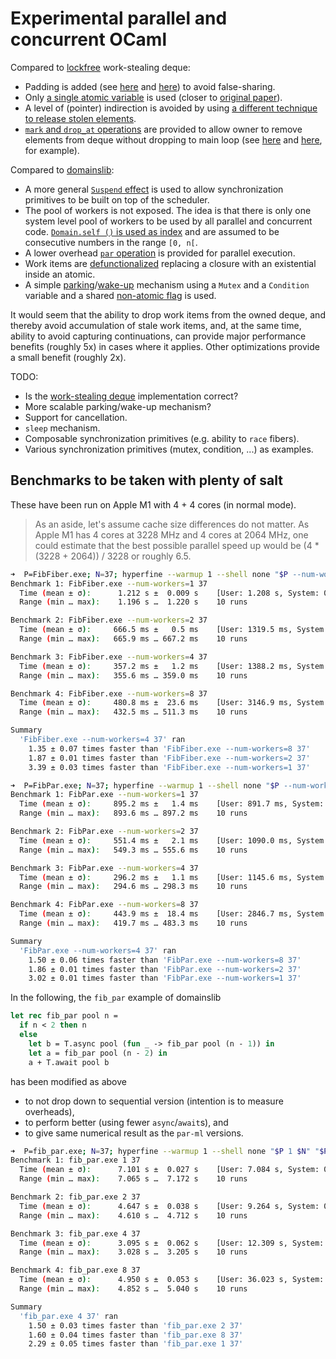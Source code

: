 # Experimental parallel and concurrent OCaml

Compared to [lockfree](https://github.com/ocaml-multicore/lockfree)
work-stealing deque:

- Padding is added (see
  [here](https://github.com/polytypic/par-ml/blob/main/src/main/Atomic.ml#L5-L21)
  and
  [here](https://github.com/polytypic/par-ml/blob/main/src/main/DCYL.ml#L13-L48))
  to avoid false-sharing.
- Only
  [a single atomic variable](https://github.com/polytypic/par-ml/blob/f4dd2bbfdb5384bfbf95e9e4117d880c95308a47/src/main/DCYL.ml#L14)
  is used (closer to
  [original paper](https://www.semanticscholar.org/paper/Dynamic-circular-work-stealing-deque-Chase-Lev/f856a996e7aec0ea6db55e9247a00a01cb695090)).
- A level of (pointer) indirection is avoided by using
  [a different technique to release stolen elements](https://github.com/polytypic/par-ml/blob/f4dd2bbfdb5384bfbf95e9e4117d880c95308a47/src/main/DCYL.ml#L98-L107).
- [`mark` and `drop_at` operations](https://github.com/polytypic/par-ml/blob/f4dd2bbfdb5384bfbf95e9e4117d880c95308a47/src/main/DCYL.mli#L20-L25)
  are provided to allow owner to remove elements from deque without dropping to
  main loop (see
  [here](https://github.com/polytypic/par-ml/blob/f4dd2bbfdb5384bfbf95e9e4117d880c95308a47/src/main/Par.ml#L280)
  and
  [here](https://github.com/polytypic/par-ml/blob/f4dd2bbfdb5384bfbf95e9e4117d880c95308a47/src/main/Par.ml#L289),
  for example).

Compared to [domainslib](https://github.com/ocaml-multicore/domainslib):

- A more general
  [`Suspend` effect](https://github.com/polytypic/par-ml/blob/d64a7f5941409b3ce56a91912075ac27fdc5341f/src/main/Par.ml#L9)
  is used to allow synchronization primitives to be built on top of the
  scheduler.
- The pool of workers is not exposed. The idea is that there is only one system
  level pool of workers to be used by all parallel and concurrent code.
  [`Domain.self ()` is used as index](https://github.com/polytypic/par-ml/blob/d64a7f5941409b3ce56a91912075ac27fdc5341f/src/main/Par.ml#L90)
  and are assumed to be consecutive numbers in the range `[0, n[`.
- A lower overhead
  [`par` operation](https://github.com/polytypic/par-ml/blob/d64a7f5941409b3ce56a91912075ac27fdc5341f/src/main/Par.mli#L4-L6)
  is provided for parallel execution.
- Work items are
  [defunctionalized](https://github.com/polytypic/par-ml/blob/f4dd2bbfdb5384bfbf95e9e4117d880c95308a47/src/main/Par.ml#L30-L38)
  replacing a closure with an existential inside an atomic.
- A simple
  [parking](https://github.com/polytypic/par-ml/blob/f4dd2bbfdb5384bfbf95e9e4117d880c95308a47/src/main/Par.ml#L196)/[wake-up](https://github.com/polytypic/par-ml/blob/f4dd2bbfdb5384bfbf95e9e4117d880c95308a47/src/main/Par.ml#L259)
  mechanism using a `Mutex` and a `Condition` variable and a shared
  [non-atomic flag](https://github.com/polytypic/par-ml/blob/f4dd2bbfdb5384bfbf95e9e4117d880c95308a47/src/main/Par.ml#L57)
  is used.

It would seem that the ability to drop work items from the owned deque, and
thereby avoid accumulation of stale work items, and, at the same time, ability
to avoid capturing continuations, can provide major performance benefits
(roughly 5x) in cases where it applies. Other optimizations provide a small
benefit (roughly 2x).

TODO:

- Is the
  [work-stealing deque](https://github.com/polytypic/par-ml/blob/d64a7f5941409b3ce56a91912075ac27fdc5341f/src/main/DCYL.ml)
  implementation correct?
- More scalable parking/wake-up mechanism?
- Support for cancellation.
- `sleep` mechanism.
- Composable synchronization primitives (e.g. ability to `race` fibers).
- Various synchronization primitives (mutex, condition, ...) as examples.

## Benchmarks to be taken with plenty of salt

These have been run on Apple M1 with 4 + 4 cores (in normal mode).

> As an aside, let's assume cache size differences do not matter. As Apple M1
> has 4 cores at 3228 MHz and 4 cores at 2064 MHz, one could estimate that the
> best possible parallel speed up would be (4 \* (3228 + 2064)) / 3228 or
> roughly 6.5.

```sh
➜  P=FibFiber.exe; N=37; hyperfine --warmup 1 --shell none "$P --num-workers=1 $N" "$P --num-workers=2 $N" "$P --num-workers=4 $N" "$P --num-workers=8 $N"
Benchmark 1: FibFiber.exe --num-workers=1 37
  Time (mean ± σ):      1.212 s ±  0.009 s    [User: 1.208 s, System: 0.004 s]
  Range (min … max):    1.196 s …  1.220 s    10 runs

Benchmark 2: FibFiber.exe --num-workers=2 37
  Time (mean ± σ):     666.5 ms ±   0.5 ms    [User: 1319.5 ms, System: 3.9 ms]
  Range (min … max):   665.9 ms … 667.2 ms    10 runs

Benchmark 3: FibFiber.exe --num-workers=4 37
  Time (mean ± σ):     357.2 ms ±   1.2 ms    [User: 1388.2 ms, System: 7.3 ms]
  Range (min … max):   355.6 ms … 359.0 ms    10 runs

Benchmark 4: FibFiber.exe --num-workers=8 37
  Time (mean ± σ):     480.8 ms ±  23.6 ms    [User: 3146.9 ms, System: 81.0 ms]
  Range (min … max):   432.5 ms … 511.3 ms    10 runs

Summary
  'FibFiber.exe --num-workers=4 37' ran
    1.35 ± 0.07 times faster than 'FibFiber.exe --num-workers=8 37'
    1.87 ± 0.01 times faster than 'FibFiber.exe --num-workers=2 37'
    3.39 ± 0.03 times faster than 'FibFiber.exe --num-workers=1 37'
```

```sh
➜  P=FibPar.exe; N=37; hyperfine --warmup 1 --shell none "$P --num-workers=1 $N" "$P --num-workers=2 $N" "$P --num-workers=4 $N" "$P --num-workers=8 $N"
Benchmark 1: FibPar.exe --num-workers=1 37
  Time (mean ± σ):     895.2 ms ±   1.4 ms    [User: 891.7 ms, System: 2.9 ms]
  Range (min … max):   893.6 ms … 897.2 ms    10 runs

Benchmark 2: FibPar.exe --num-workers=2 37
  Time (mean ± σ):     551.4 ms ±   2.1 ms    [User: 1090.0 ms, System: 3.5 ms]
  Range (min … max):   549.3 ms … 555.6 ms    10 runs

Benchmark 3: FibPar.exe --num-workers=4 37
  Time (mean ± σ):     296.2 ms ±   1.1 ms    [User: 1145.6 ms, System: 7.4 ms]
  Range (min … max):   294.6 ms … 298.3 ms    10 runs

Benchmark 4: FibPar.exe --num-workers=8 37
  Time (mean ± σ):     443.9 ms ±  18.4 ms    [User: 2846.7 ms, System: 89.2 ms]
  Range (min … max):   419.7 ms … 483.3 ms    10 runs

Summary
  'FibPar.exe --num-workers=4 37' ran
    1.50 ± 0.06 times faster than 'FibPar.exe --num-workers=8 37'
    1.86 ± 0.01 times faster than 'FibPar.exe --num-workers=2 37'
    3.02 ± 0.01 times faster than 'FibPar.exe --num-workers=1 37'
```

In the following, the `fib_par` example of domainslib

```ocaml
let rec fib_par pool n =
  if n < 2 then n
  else
    let b = T.async pool (fun _ -> fib_par pool (n - 1)) in
    let a = fib_par pool (n - 2) in
    a + T.await pool b
```

has been modified as above

- to not drop down to sequential version (intention is to measure overheads),
- to perform better (using fewer `async`/`await`s), and
- to give same numerical result as the `par-ml` versions.

```sh
➜  P=fib_par.exe; N=37; hyperfine --warmup 1 --shell none "$P 1 $N" "$P 2 $N" "$P 4 $N" "$P 8 $N"
Benchmark 1: fib_par.exe 1 37
  Time (mean ± σ):      7.101 s ±  0.027 s    [User: 7.084 s, System: 0.017 s]
  Range (min … max):    7.065 s …  7.172 s    10 runs

Benchmark 2: fib_par.exe 2 37
  Time (mean ± σ):      4.647 s ±  0.038 s    [User: 9.264 s, System: 0.016 s]
  Range (min … max):    4.610 s …  4.712 s    10 runs

Benchmark 3: fib_par.exe 4 37
  Time (mean ± σ):      3.095 s ±  0.062 s    [User: 12.309 s, System: 0.018 s]
  Range (min … max):    3.028 s …  3.205 s    10 runs

Benchmark 4: fib_par.exe 8 37
  Time (mean ± σ):      4.950 s ±  0.053 s    [User: 36.023 s, System: 0.269 s]
  Range (min … max):    4.852 s …  5.040 s    10 runs

Summary
  'fib_par.exe 4 37' ran
    1.50 ± 0.03 times faster than 'fib_par.exe 2 37'
    1.60 ± 0.04 times faster than 'fib_par.exe 8 37'
    2.29 ± 0.05 times faster than 'fib_par.exe 1 37'
```
